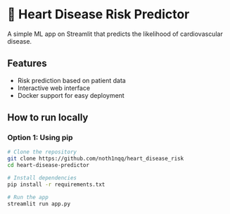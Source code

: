 # 💓 Heart Disease Risk Predictor

A simple ML app on Streamlit that predicts the likelihood of cardiovascular disease.

## Features

- Risk prediction based on patient data
- Interactive web interface
- Docker support for easy deployment

## How to run locally

### Option 1: Using pip
```bash
# Clone the repository
git clone https://github.com/noth1nqq/heart_disease_risk
cd heart-disease-predictor

# Install dependencies
pip install -r requirements.txt

# Run the app
streamlit run app.py